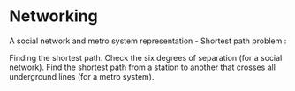 # Networking
A social network and metro system representation - Shortest path problem : 

Finding the shortest path.
Check the six degrees of separation (for a social network).
Find the shortest path from a station to another that crosses all underground lines (for a metro system).
